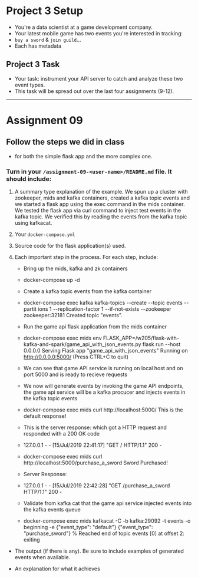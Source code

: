 # Project 3 Setup

- You're a data scientist at a game development company.  
- Your latest mobile game has two events you're interested in tracking: 
- `buy a sword` & `join guild`...
- Each has metadata

## Project 3 Task
- Your task: instrument your API server to catch and analyze these two
event types.
- This task will be spread out over the last four assignments (9-12).

---

# Assignment 09

## Follow the steps we did in class 
- for both the simple flask app and the more complex one.

### Turn in your `/assignment-09-<user-name>/README.md` file. It should include:
1) A summary type explanation of the example. 
 We spun up a cluster with zookeeper, mids and kafka containers, created a kafka topic events and we started a flask app using the exec command in the mids container. We tested the flask app via curl command to inject test events in the kafka topic. We verified this by reading the events from the kafka topic using kafkacat.
 
2) Your `docker-compose.yml`
3) Source code for the flask application(s) used.
4) Each important step in the process. For each step, include:
   * Bring up the mids, kafka and zk containers
   * docker-compose up -d
   * Create a kafka topic events from the kafka container
   * docker-compose exec kafka kafka-topics --create --topic events --partit
ions 1 --replication-factor 1 --if-not-exists --zookeeper zookeeper:32181
Created topic "events".
   * Run the game api flask application from the mids container
   * docker-compose exec mids env FLASK_APP=/w205/flask-with-kafka-and-spark/game_api_with_json_events.py flask run --host 0.0.0.0
     Serving Flask app "game_api_with_json_events"
     Running on http://0.0.0.0:5000/ (Press CTRL+C to quit)
     
   * We can see that game API service is running on local host and on port 5000 and is ready to recieve requests
   * We now will generate events by invoking the game API endpoints, the game api service will be a kafka procucer and injects events in the kafka topic events
   * docker-compose exec mids curl http://localhost:5000/
     This is the default response!
   * This is the server response:  which got a HTTP request and responded with a 200 OK code
   *  127.0.0.1 - - [15/Jul/2019 22:41:17] "GET / HTTP/1.1" 200 -
   * docker-compose exec mids curl http://localhost:5000/purchase_a_sword
      Sword Purchased!
   * Server Response:
   * 127.0.0.1 - - [15/Jul/2019 22:42:28] "GET /purchase_a_sword HTTP/1.1" 200 -
   * Validate from kafka cat that the game api service injected events into the kafka events queue
   * docker-compose exec mids kafkacat -C -b kafka:29092 -t events -o beginning -e
     {"event_type": "default"}
     {"event_type": "purchase_sword"}
     % Reached end of topic events [0] at offset 2: exiting
    
    
  
  
  
  * The output (if there is any).  Be sure to include examples of generated events when available.
  
  * An explanation for what it achieves 
  


